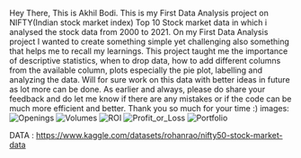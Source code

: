 Hey There, This is Akhil Bodi. This is my First Data Analysis project on NIFTY(Indian stock market index) Top 10 Stock market data in which i analysed the stock data from 2000 to 2021. On my First Data Analysis project I wanted to create something simple yet challenging also something that helps me to recall my learnings. This project taught me the importance of descriptive statistics, when to drop data, how to add different columns from the available column, plots especially the pie plot, labelling and analyzing the data. Will for sure work on this data with better ideas in future as lot more can be done. As earlier and always, please do share your feedback and do let me know if there are any mistakes or if the code can be much more efficient and better. Thank you so much for your time :)
images: ![Openings](https://github.com/AkhilBodi/My_Projects/assets/54629845/2332a297-19cd-4a4d-949f-80cd466662fd)
![Volumes](https://github.com/AkhilBodi/My_Projects/assets/54629845/2acd5377-fa57-4d25-9960-0c661520c329)
![ROI](https://github.com/AkhilBodi/My_Projects/assets/54629845/181c7a89-d1c2-439d-96a4-6e027c16d7e0)
![Profit_or_Loss](https://github.com/AkhilBodi/My_Projects/assets/54629845/ce134c72-be7a-437b-94a0-9d0cf23b8db1)
![Portfolio](https://github.com/AkhilBodi/My_Projects/assets/54629845/71fd82e0-b02e-4a18-954a-f262feb40b85)

DATA : https://www.kaggle.com/datasets/rohanrao/nifty50-stock-market-data
